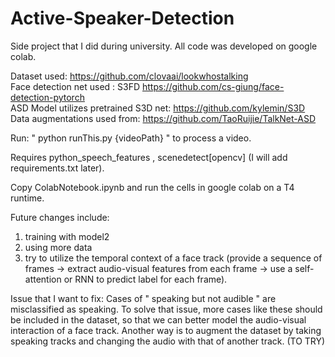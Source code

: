 # Active-Speaker-Detection

Side project that I did during university. All code was developed on google colab. 

Dataset used: https://github.com/clovaai/lookwhostalking  
Face detection net used : S3FD https://github.com/cs-giung/face-detection-pytorch  
ASD Model utilizes pretrained S3D net:  https://github.com/kylemin/S3D  
Data augmentations used from: https://github.com/TaoRuijie/TalkNet-ASD  

Run: " python runThis.py {videoPath}  " to process a video.  

Requires python_speech_features , scenedetect[opencv] (I will add requirements.txt later).

Copy ColabNotebook.ipynb and run the cells in google colab on a T4 runtime. 

Future changes include:

1) training with model2
2) using more data
3) try to utilize the temporal context of a face track (provide a sequence of frames -> extract audio-visual features from each frame -> use a self-attention or RNN to predict label for each frame).

Issue that I want to fix:
Cases of " speaking but not audible " are misclassified as speaking. To solve that issue, more cases like these should be included in the dataset, so that we can better model the audio-visual interaction of a face track. 
Another way is to augment the dataset by taking speaking tracks and changing the audio with that of another track. (TO TRY)
